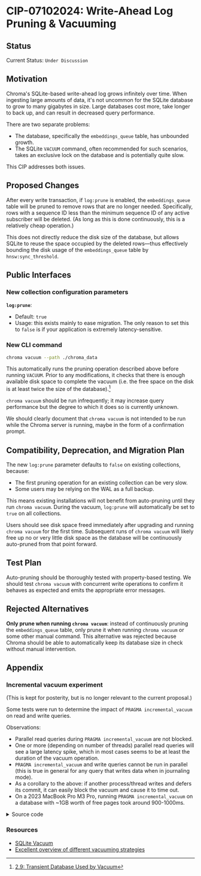 # CIP-07102024: Write-Ahead Log Pruning & Vacuuming

## Status

Current Status: `Under Discussion`

## Motivation

Chroma's SQLite-based write-ahead log grows infinitely over time. When ingesting large amounts of data, it's not uncommon for the SQLite database to grow to many gigabytes in size. Large databases cost more, take longer to back up, and can result in decreased query performance.

There are two separate problems:

- The database, specifically the `embeddings_queue` table, has unbounded growth.
- The SQLite `VACUUM` command, often recommended for such scenarios, takes an exclusive lock on the database and is potentially quite slow.

This CIP addresses both issues.

## Proposed Changes

After every write transaction, if `log:prune` is enabled, the `embeddings_queue` table will be pruned to remove rows that are no longer needed. Specifically, rows with a sequence ID less than the minimum sequence ID of any active subscriber will be deleted. (As long as this is done continuously, this is a relatively cheap operation.)

This does not directly reduce the disk size of the database, but allows SQLite to reuse the space occupied by the deleted rows—thus effectively bounding the disk usage of the `embeddings_queue` table by `hnsw:sync_threshold`.

## Public Interfaces

### New collection configuration parameters

**`log:prune`**:

- Default: `true`
- Usage: this exists mainly to ease migration. The only reason to set this to `false` is if your application is extremely latency-sensitive.

### New CLI command

```bash
chroma vacuum --path ./chroma_data
```

This automatically runs the pruning operation described above before running `VACUUM`. Prior to any modifications, it checks that there is enough available disk space to complete the vacuum (i.e. the free space on the disk is at least twice the size of the database).[^1]

`chroma vacuum` should be run infrequently; it may increase query performance but the degree to which it does so is currently unknown.

We should clearly document that `chroma vacuum` is not intended to be run while the Chroma server is running, maybe in the form of a confirmation prompt.

## Compatibility, Deprecation, and Migration Plan

The new `log:prune` parameter defaults to `false` on existing collections, because:

- The first pruning operation for an existing collection can be very slow.
- Some users may be relying on the WAL as a full backup.

This means existing installations will not benefit from auto-pruning until they run `chroma vacuum`. During the vacuum, `log:prune` will automatically be set to `true` on all collections.

Users should see disk space freed immediately after upgrading and running `chroma vacuum` for the first time. Subsequent runs of `chroma vacuum` will likely free up no or very little disk space as the database will be continuously auto-pruned from that point forward.

## Test Plan

Auto-pruning should be thoroughly tested with property-based testing. We should test `chroma vacuum` with concurrent write operations to confirm it behaves as expected and emits the appropriate error messages.

## Rejected Alternatives

**Only prune when running `chroma vacuum`**: instead of continuously pruning the `embeddings_queue` table, only prune it when running `chroma vacuum` or some other manual command. This alternative was rejected because Chroma should be able to automatically keep its database size in check without manual intervention.

## Appendix

### Incremental vacuum experiment

(This is kept for posterity, but is no longer relevant to the current proposal.)

Some tests were run to determine the impact of `PRAGMA incremental_vacuum` on read and write queries.

Observations:

- Parallel read queries during `PRAGMA incremental_vacuum` are not blocked.
- One or more (depending on number of threads) parallel read queries will see a large latency spike, which in most cases seems to be at least the duration of the vacuum operation.
- `PRAGMA incremental_vacuum` and write queries cannot be run in parallel (this is true in general for any query that writes data when in journaling mode).
- As a corollary to the above: if another process/thread writes and defers its commit, it can easily block the vacuum and cause it to time out.
- On a 2023 MacBook Pro M3 Pro, running `PRAGMA incremental_vacuum` on a database with ~1GB worth of free pages took around 900-1000ms.

<details>
<summary>Source code</summary>

Run this script to create `test.sqlite`, adjusting `TARGET_SIZE_BYTES` if desired:

```python
import sqlite3
import string
import random

TARGET_SIZE_BYTES = 1000000000
TEXT_COLUMN_SIZE = 32

def random_string(len):
  return ''.join(random.choices(string.ascii_uppercase + string.digits, k=len))

conn = sqlite3.connect("test.sqlite")
conn.execute("PRAGMA auto_vacuum = INCREMENTAL")
conn.execute("CREATE TABLE test (id INTEGER PRIMARY KEY, name TEXT)")

batch_size = 10000
insert_query = "INSERT INTO test (name) VALUES (?)"
data = [(random_string(TEXT_COLUMN_SIZE),) for _ in range(batch_size)]

num_rows = TARGET_SIZE_BYTES // (TEXT_COLUMN_SIZE + 4) # int is variable width, assume average 4 bytes

for _ in range(num_rows // batch_size):
    conn.executemany(insert_query, data)
    conn.commit()

conn.close()
```

Then, run this script to test vacuuming:

```python
import multiprocessing
from multiprocessing.synchronize import Event
import sqlite3
import time
import random
import string

def random_string(len):
  return ''.join(random.choices(string.ascii_uppercase + string.digits, k=len))

def print_results(timings, vacuum_start, vacuum_end):
  if len(timings) == 0:
    return

  durations = [end - start for (start, end) in timings]

  durations.sort()
  p95 = durations[int(len(durations) * 0.95)]
  print(f"Ran {len(durations)} concurrent queries")
  print(f"Query duration 95th percentile: {p95 * 1000}ms")
  print(f"Query duration max: {durations[-1] * 1000}ms")

  num_queries_during_vacuum = sum(1 for (start, end) in timings if start >= vacuum_start and end <= vacuum_end)
  print(f"Number of queries during vacuum: {num_queries_during_vacuum}")

def query_read(ready_event: Event, shutdown_event: Event, timings_tx):
  conn = sqlite3.connect("test.sqlite")

  ready_event.set()
  timings = []
  while not shutdown_event.is_set():
    started_at = time.time()
    conn.execute("SELECT COUNT(*) FROM test")
    timings.append((started_at, time.time()))

  conn.close()
  timings_tx.send(timings)

def query_write(ready_event: Event, shutdown_event: Event, timings_tx):
  conn = sqlite3.connect("test.sqlite", check_same_thread=False)

  ready_event.set()
  timings = []
  while not shutdown_event.is_set():
    started_at = time.time()
    conn.execute("INSERT INTO test (name) VALUES (?)", (random_string(32),))
    conn.commit()
    timings.append((started_at, time.time()))

  conn.close()
  timings_tx.send(timings)


def increment_vacuum():
  conn = sqlite3.connect("test.sqlite", timeout=0, check_same_thread=False)

  conn.execute("DELETE FROM test")
  conn.commit()

  ctx = multiprocessing.get_context("spawn")
  ready_event = ctx.Event()
  shutdown_event = ctx.Event()
  (timings_tx, timings_rx) = ctx.Pipe()
  # can switch between concurrent read and writes
  # process = ctx.Process(target=query_read, args=(ready_event, shutdown_event, timings_tx), daemon=True)
  process = ctx.Process(target=query_write, args=(ready_event, shutdown_event, timings_tx), daemon=True)
  process.start()
  ready_event.wait()

  vacuum_started_at = time.time()
  r = conn.execute("PRAGMA incremental_vacuum")
  # https://stackoverflow.com/a/56412002
  r.fetchall()
  vacuum_finished_at = time.time()
  print(f"Vacuum took {(vacuum_finished_at - vacuum_started_at) * 1000}ms")

  conn.close()

  shutdown_event.set()
  process.join()

  timings = timings_rx.recv()
  print_results(timings, vacuum_started_at, vacuum_finished_at)

if __name__ == '__main__':
  increment_vacuum()
```

</details>

### Resources

- [SQLite Vacuum](https://sqlite.org/lang_vacuum.html)
- [Excellent overview of different vacuuming strategies](https://blogs.gnome.org/jnelson/2015/01/06/sqlite-vacuum-and-auto_vacuum/)

[^1]: [2.9: Transient Database Used by Vacuum](https://www.sqlite.org/tempfiles.html)
